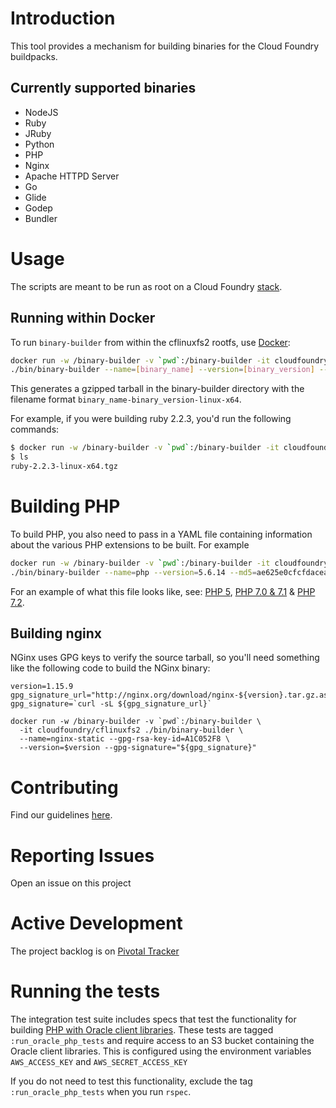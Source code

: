 # Introduction

This tool provides a mechanism for building binaries for the Cloud Foundry buildpacks.

## Currently supported binaries

* NodeJS
* Ruby
* JRuby
* Python
* PHP
* Nginx
* Apache HTTPD Server
* Go
* Glide
* Godep
* Bundler

# Usage

The scripts are meant to be run as root on a Cloud Foundry [stack](https://docs.cloudfoundry.org/concepts/stacks.html).

## Running within Docker

To run `binary-builder` from within the cflinuxfs2 rootfs, use [Docker](https://docker.io):

```bash
docker run -w /binary-builder -v `pwd`:/binary-builder -it cloudfoundry/cflinuxfs2 bash
./bin/binary-builder --name=[binary_name] --version=[binary_version] --(md5|sha256)=[checksum_value]
```

This generates a gzipped tarball in the binary-builder directory with the filename format `binary_name-binary_version-linux-x64`.

For example, if you were building ruby 2.2.3, you'd run the following commands:

```bash
$ docker run -w /binary-builder -v `pwd`:/binary-builder -it cloudfoundry/cflinuxfs2:ruby-2.2.4 ./bin/binary-builder --name=ruby --version=2.2.3 --md5=150a5efc5f5d8a8011f30aa2594a7654
$ ls
ruby-2.2.3-linux-x64.tgz
```

# Building PHP

To build PHP, you also need to pass in a YAML file containing information about the various PHP extensions to be built. For example

```bash
docker run -w /binary-builder -v `pwd`:/binary-builder -it cloudfoundry/cflinuxfs2 bash
./bin/binary-builder --name=php --version=5.6.14 --md5=ae625e0cfcfdacea3e7a70a075e47155 --php-extensions-file=./php-extensions.yml
```

For an example of what this file looks like, see: [PHP 5](https://github.com/cloudfoundry/buildpacks-ci/blob/master/tasks/build-binary-new/php-extensions.yml), [PHP 7.0 & 7.1](https://github.com/cloudfoundry/buildpacks-ci/blob/master/tasks/build-binary-new/php7-extensions.yml) & [PHP 7.2](https://github.com/cloudfoundry/buildpacks-ci/blob/master/tasks/build-binary-new/php72-extensions.yml).

## Building nginx

NGinx uses GPG keys to verify the source tarball, so you'll need something like the following code to build the NGinx binary:

```
version=1.15.9
gpg_signature_url="http://nginx.org/download/nginx-${version}.tar.gz.asc"
gpg_signature=`curl -sL ${gpg_signature_url}`

docker run -w /binary-builder -v `pwd`:/binary-builder \
  -it cloudfoundry/cflinuxfs2 ./bin/binary-builder \
  --name=nginx-static --gpg-rsa-key-id=A1C052F8 \
  --version=$version --gpg-signature="${gpg_signature}"
```

# Contributing

Find our guidelines [here](./CONTRIBUTING.md).

# Reporting Issues

Open an issue on this project

# Active Development

The project backlog is on [Pivotal Tracker](https://www.pivotaltracker.com/projects/1042066)

# Running the tests

The integration test suite includes specs that test the functionality for building [PHP with Oracle client libraries](./PHP-Oracle.md). These tests are tagged `:run_oracle_php_tests` and require access to an S3 bucket containing the Oracle client libraries. This is configured using the environment variables `AWS_ACCESS_KEY` and `AWS_SECRET_ACCESS_KEY`

If you do not need to test this functionality, exclude the tag `:run_oracle_php_tests` when you run `rspec`.
